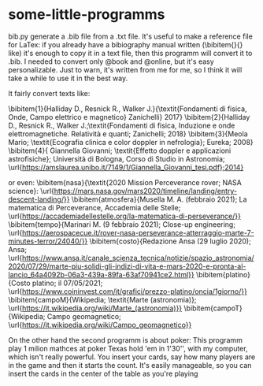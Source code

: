 # some-little-programms
bib.py generate a .bib file from a .txt file. 
It's useful to make a reference file for LaTex:
if you already have a bibiography manual written (\bibitem{}{} like) it's enough to copy it 
in a text file, then this programm will convert it to .bib. I needed to convert only @book and 
@online, but it's easy personalizable. Just to warn, it's written from me for me, so I think it
will take a while to use it in the best way.

It fairly convert texts like:

\bibitem{1}{Halliday D., Resnick R., Walker J.}{\textit{Fondamenti di fisica, Onde, Campo elettrico e magnetico} Zanichelli} 2017}
\bibitem{2}{Halliday D., Resnick R., Walker J.;\textit{Fondamenti di fisica, Induzione e onde elettromagnetiche. Relatività e quanti; Zanichelli; 2018}
\bibitem{3}{Meola Mario; \textit{Ecografia clinica e color doppler in nefrologia}; Eureka; 2008}
\bibitem{4}{ Giannella Giovanni; \textit{Effetto doppler e applicazioni astrofisiche}; Università di Bologna, Corso di Studio in Astronomia; \url{https://amslaurea.unibo.it/7149/1/Giannella_Giovanni_tesi.pdf};2014}

or even:
\bibitem{nasa}{\textit{2020 Mission Perceverance rover; NASA science}: \url{https://mars.nasa.gov/mars2020/timeline/landing/entry-descent-landing/}} 
\bibitem{atmosfera}{Musella M. A. (febbraio 2021); La matematica di Perceverance, Accademia delle Stelle; \url{https://accademiadellestelle.org/la-matematica-di-perseverance/}} 
\bibitem{tempo}{Marinari M. (9 febbraio 2021); Close-up engineering; \url{https://aerospacecue.it/rover-nasa-perseverance-atterraggio-marte-7-minutes-terror/24040/}} 
\bibitem{costo}{Redazione Ansa (29 luglio 2020); Ansa; \url{https://www.ansa.it/canale_scienza_tecnica/notizie/spazio_astronomia/2020/07/29/marte-piu-solidi-gli-indizi-di-vita-e-mars-2020-e-pronta-al-lancio_64a4092b-06a3-439a-89fa-63af70941ce2.html}} 
\bibitem{platino}{Costo platino; il 07/05/2021; \url{https://www.coininvest.com/it/grafici/prezzo-platino/oncia/1giorno/}} 
\bibitem{campoM}{Wikipedia; \textit{Marte (astronomia)}; \url{https://it.wikipedia.org/wiki/Marte_(astronomia)}} 
\bibitem{campoT}{Wikipedia; Campo geomagnetico; \url{https://it.wikipedia.org/wiki/Campo_geomagnetico}}




On the other hand the second programm is about poker:
This programm play 1 milion mathces at poker Texas hold 'em in 1'30'', with my computer,
which isn't really powerful. 
You insert your cards, say how many players are in the game and then it starts the count.
It's easily manageable, so you can insert the cards in the center of the table as you're 
playing
